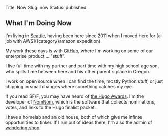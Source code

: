 Title: Now
Slug: now
Status: published

## What I'm Doing Now

I'm living in [Seattle]({tag}seattle), having been here since 2011 when I moved here for [a job with AWS]({category}amazon expedition).

My work these days is with [GitHub](https://github.com), where I'm working on some of our enterprise product ... "stuff".

I live full time with my partner and part time with my high school age son, who splits time between here and his other parent's place in Oregon.

I work on open source when I can find the time, mostly Python stuff, or just chipping in small changes where something catches my eye.

If you read SF/F, you may have heard of [the Hugo Awards](https://www.thehugoawards.org/). I'm the developer of [NomNom](https://nomnom.fans), which is the software that collects nominations, votes, and links to the Hugo finalist packet. 

I have a homelab and an old house, both of which give me infinte opportunities to tinker. If I run out of ideas there, I'm also the admin of [wandering.shop](https://wandering.shop/).
